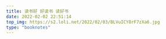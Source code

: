 ```yaml
---
title: 读书好 好读书 读好书
date: 2022-02-02 22:51:14
top_img: https://s2.loli.net/2022/02/03/BLVuICY8rF7zXa6.jpg
type: "booknotes"
---
```

